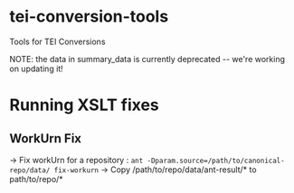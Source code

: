 # tei-conversion-tools
Tools for TEI Conversions

NOTE: the data in summary_data is currently deprecated -- we're working on updating it!

# Running XSLT fixes
## WorkUrn Fix
-> Fix workUrn for a repository : `ant -Dparam.source=/path/to/canonical-repo/data/ fix-workurn`
-> Copy /path/to/repo/data/ant-result/* to path/to/repo/*